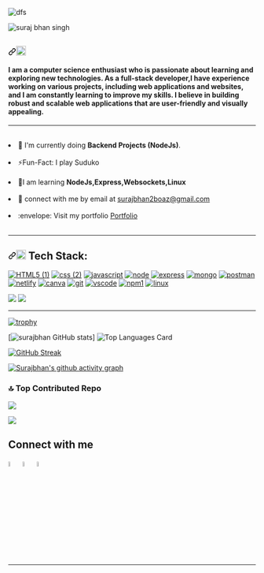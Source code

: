 
![dfs](https://user-images.githubusercontent.com/80870870/234917106-7e268bab-be5e-4b66-b0f5-52ff7a43d12a.png)



![suraj bhan singh](https://user-images.githubusercontent.com/80870870/238544607-03fda420-8e88-43a7-a934-057e64b12de4.gif)




<h2 dir="auto"><a id="user-content-️-about-me" class="anchor" aria-hidden="true" href="#️-about-me"><svg class="octicon octicon-link" viewBox="0 0 16 16" version="1.1" width="16" height="16" aria-hidden="true"><path fill-rule="evenodd" d="M7.775 3.275a.75.75 0 001.06 1.06l1.25-1.25a2 2 0 112.83 2.83l-2.5 2.5a2 2 0 01-2.83 0 .75.75 0 00-1.06 1.06 3.5 3.5 0 004.95 0l2.5-2.5a3.5 3.5 0 00-4.95-4.95l-1.25 1.25zm-4.69 9.64a2 2 0 010-2.83l2.5-2.5a2 2 0 012.83 0 .75.75 0 001.06-1.06 3.5 3.5 0 00-4.95 0l-2.5 2.5a3.5 3.5 0 004.95 4.95l1.25-1.25a.75.75 0 00-1.06-1.06l-1.25 1.25a2 2 0 01-2.83 0z"></path></svg></a><g-emoji class="g-emoji" alias="raising_hand_man" fallback-src="https://github.githubassets.com/images/icons/emoji/unicode/1f64b-2642.png"><img class="emoji" alt="raising_hand_man" height="20" width="20" src="https://github.githubassets.com/images/icons/emoji/unicode/1f64b-2642.png"></g-emoji>

  
  #### I am a computer science enthusiast who is passionate about learning and exploring new technologies. As a full-stack developer,I have experience working on various projects, including web applications and websites, and I am constantly learning to improve my skills. I believe in building robust and scalable web applications that are user-friendly and visually appealing.
  <hr>
  <br>
  <li><g-emoji class="g-emoji" alias="telescope" fallback-src="https://github.githubassets.com/images/icons/emoji/unicode/1f52d.png">🔭</g-emoji> I'm currently doing <strong>Backend Projects (NodeJs)</strong>.</li>
   <br>
  
  <li><g-emoji class="g-emoji" alias="zap" fallback-src="https://github.githubassets.com/images/icons/emoji/unicode/26a1.png">⚡</g-emoji>Fun-Fact: I play Suduko</li>
   <br>
  
  <li><g-emoji class="g-emoji" alias="seedling" fallback-src="https://github.githubassets.com/images/icons/emoji/unicode/1f331.png">🌱</g-emoji>I am learning  <strong>NodeJs,Express,Websockets,Linux</strong></li>
   <br>

  <li><g-emoji class="g-emoji" alias="speech_balloon" fallback-src="https://github.githubassets.com/images/icons/emoji/unicode/1f4ac.png">💬</g-emoji> connect with me by email at <a href="mailto:surajbhan2boaz@gmail.com">surajbhan2boaz@gmail.com</a></li>
   <br>
  <li>:envelope: Visit my portfolio <a href="https://surajbhan-3.github.io/" rel="nofollow">Portfolio</a></li>
   <br>
   <hr>

<h2 dir="auto"><a id="user-content--tech-stack-i-know-" class="anchor" aria-hidden="true" href="#-tech-stack-i-know-"><svg class="octicon octicon-link" viewBox="0 0 16 16" version="1.1" width="16" height="16" aria-hidden="true"><path d="m7.775 3.275 1.25-1.25a3.5 3.5 0 1 1 4.95 4.95l-2.5 2.5a3.5 3.5 0 0 1-4.95 0 .751.751 0 0 1 .018-1.042.751.751 0 0 1 1.042-.018 1.998 1.998 0 0 0 2.83 0l2.5-2.5a2.002 2.002 0 0 0-2.83-2.83l-1.25 1.25a.751.751 0 0 1-1.042-.018.751.751 0 0 1-.018-1.042Zm-4.69 9.64a1.998 1.998 0 0 0 2.83 0l1.25-1.25a.751.751 0 0 1 1.042.018.751.751 0 0 1 .018 1.042l-1.25 1.25a3.5 3.5 0 1 1-4.95-4.95l2.5-2.5a3.5 3.5 0 0 1 4.95 0 .751.751 0 0 1-.018 1.042.751.751 0 0 1-1.042.018 1.998 1.998 0 0 0-2.83 0l-2.5 2.5a1.998 1.998 0 0 0 0 2.83Z"></path></svg></a><g-emoji class="g-emoji" alias="rocket" fallback-src="https://github.githubassets.com/images/icons/emoji/unicode/1f680.png"><img class="emoji" alt="rocket" height="20" width="20" src="https://github.githubassets.com/images/icons/emoji/unicode/1f680.png"></g-emoji> Tech Stack:</h2>




[![HTML5 (1)](https://user-images.githubusercontent.com/80870870/226172568-9ece668f-7c2c-44c0-9102-13b5eac65703.png)](https://github.com/surajbhan-3/Skills_logos) <span>[![css (2)](https://user-images.githubusercontent.com/80870870/226172717-cf0e0d14-9861-4d7a-aaca-98dd6a4e4485.png)](https://github.com/surajbhan-3/Skills_logos) <span> [![javascript](https://user-images.githubusercontent.com/80870870/226173076-fb31cc2b-00ca-480e-a6cd-f0dc8374d029.png)](https://github.com/surajbhan-3/Skills_logos) <span>[![node](https://user-images.githubusercontent.com/80870870/226173264-99ec57c7-c80a-4f4c-b8c0-cad17c40c3c2.png)](https://github.com/surajbhan-3/Skills_logos)<span> [![express](https://user-images.githubusercontent.com/80870870/226174111-a576a2f2-6647-4559-ac94-0941ac032ff9.png)](https://github.com/surajbhan-3/Skills_logos)<span>
[![mongo](https://user-images.githubusercontent.com/80870870/226368794-ded31f79-f46f-4bb5-ab9f-b45de79220b6.png)](https://github.com/surajbhan-3/Skills_logos)<span> 
[![postman](https://user-images.githubusercontent.com/80870870/226368828-42825cb5-d475-426b-aec2-fdef6460af0f.png)](https://github.com/surajbhan-3/Skills_logos)<span>
[![netlify](https://user-images.githubusercontent.com/80870870/226368848-eb079081-c717-43a9-9813-4848107fc141.png)](https://github.com/surajbhan-3/Skills_logos)<span>
[![canva](https://user-images.githubusercontent.com/80870870/226368875-7fcdbd16-ab8e-4006-87a4-c3a6ac84845d.png)](https://github.com/surajbhan-3/Skills_logos)<span>
[![git](https://user-images.githubusercontent.com/80870870/226376967-f464b0a4-5906-4d91-bcab-4176898af55a.png)](https://github.com/surajbhan-3/Skills_logos)<span>
[![vscode](https://user-images.githubusercontent.com/80870870/226378741-10a77626-378c-46c6-8dd4-e08617bcefcd.png)](https://github.com/surajbhan-3/Skills_logos)
<span>
[![npm1](https://user-images.githubusercontent.com/80870870/226421563-3df9f271-c07f-4a3b-9286-b079df75124c.png)](https://github.com/surajbhan-3/Skills_logos)
<span>
[![linux](https://user-images.githubusercontent.com/80870870/226421962-46da77f8-2d0a-47bd-b58a-66f4a9ec0fd4.png)](https://github.com/surajbhan-3/Skills_logos)





  
<img src="https://skillicons.dev/icons?i=figma,github,codepen,replit,linux,vim"/>
<!-- <img src="https://is2-ssl.mzstatic.com/image/thumb/Purple116/v4/e4/18/d6/e418d6dd-dd96-2611-f3a8-d771498fead9/icon.png/230x0w.webp" width="6.5%" height="6.5%"> -->


<img src="https://user-images.githubusercontent.com/80870870/225220328-6a3311a1-241e-43a4-bb12-a98298ca9f4c.gif">



<hr>


<!-- <a href="https://drive.google.com/file/d/1Xts_28p_4MimRII3n7m1d50v9dSt_pVX/view"><img src="https://skillicons.dev/icons?i=html"/>  </a> <span>
<a href="https://drive.google.com/file/d/1Xts_28p_4MimRII3n7m1d50v9dSt_pVX/view"><img src="https://skillicons.dev/icons?i=figma"/>  </a></span> -->






<!---
surajbhan-3/surajbhan-3 is a ✨ special ✨ repository because its `README.md` (this file) appears on your GitHub profile.
You can click the Preview link to take a look at your changes.
--->

[![trophy](https://github-profile-trophy.vercel.app/?username=surajbhan-3&theme=onedark)](https://github.com/ryo-ma/github-profile-trophy)


[![surajbhan GitHub stats](https://github-readme-stats.vercel.app/api?username=surajbhan-3&count_private=true&theme=react)]<span>   ![Top Languages Card](https://github-readme-stats.vercel.app/api/top-langs/?username=surajbhan-3&langs_count=8&count_private=true&layout=compact&theme=react)</span>


[![GitHub Streak](https://streak-stats.demolab.com/?user=surajbhan-3&theme=dark)](https://git.io/streak-stats)
<br>


  [![Surajbhan's github activity graph](https://github-readme-activity-graph.vercel.app/graph?username=surajbhan-3&theme=xcode)](https://github.com/surajbhan-3/github-readme-activity-graph)
  

### 🔝 Top Contributed Repo
![](https://github-contributor-stats.vercel.app/api?username=surajbhan-3&limit=5&theme=gruvbox&combine_all_yearly_contributions=true)
  
  

<a href="https://github.com/surajbhan-3/Quotes-gifs">
<img src="https://user-images.githubusercontent.com/80870870/225224944-56e12219-1749-4a35-97d7-aa193840597e.gif">
</a>


  
  
  
  
  
  
## Connect with me 

<a href="https://www.linkedin.com/in/surajbhan-singh/" rel="nofollow"><img src="https://cdn-icons-png.flaticon.com/512/2504/2504923.png" data-canonical-src="https://img.icons8.com/android/24/000000/linkedin.png" width="5%" height="5%"></a>
<span>
<a href="https://twitter.com/surajbhan2boaz" rel="nofollow"><img src="https://cdn-icons-png.flaticon.com/512/2504/2504947.png" width="5%" height="5%"></a></span> 
<span>
<a href="https://www.quora.com/profile/Suraj-Bhan-Singh-24" rel="nofollow"><img src="https://cdn-icons-png.flaticon.com/512/3938/3938093.png" width="5%" height="5%"></a></span> 
</span>
  


 <hr>
  

